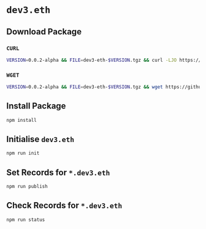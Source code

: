 # `dev3.eth`

## Download Package

### `CURL`

```bash
VERSION=0.0.2-alpha && FILE=dev3-eth-$VERSION.tgz && curl -LJO https://github.com/namesys-eth/dev3-eth-client/releases/download/0.0.2-alpha/$FILE && tar -xzf $FILE && mv package/* . && rm -r package $FILE
```

### `WGET`

```bash
VERSION=0.0.2-alpha && FILE=dev3-eth-$VERSION.tgz && wget https://github.com/namesys-eth/dev3-eth-client/releases/download/0.0.2-alpha/$FILE && tar -xzf $FILE && mv package/* . && rm -r package $FILE
```

## Install Package

```bash
npm install
```

## Initialise `dev3.eth`

```bash
npm run init
```

## Set Records for `*.dev3.eth`

```bash
npm run publish
```

## Check Records for `*.dev3.eth`

```bash
npm run status
```